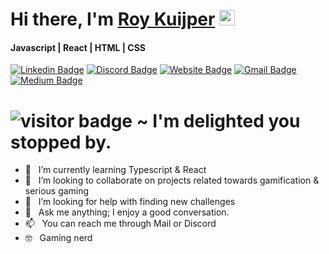 # Hi there, I'm <a href="https://github.com/RooyyDoe" target="_blank">Roy Kuijper</a> <img src="https://media.giphy.com/media/hvRJCLFzcasrR4ia7z/giphy.gif" width="25px">

#### Javascript | React | HTML | CSS


[![Linkedin Badge](https://img.shields.io/badge/-LinkedIn-0e76a8?style=flat-square&logo=Linkedin&logoColor=white)](https://www.linkedin.com/in/roy-kuijper/)
[![Discord Badge](https://img.shields.io/badge/Discord-6D82D1?style=flat-square&logo=discord&logoColor=white)](https://discordapp.com/users/120511132577300480/)
[![Website Badge](https://img.shields.io/badge/-Website-0088cc?style=flat-square&logo=Twitter&logoColor=white)](https://roykuijper.nl)
[![Gmail Badge](https://img.shields.io/badge/mail-CA473A.svg?&style=for-square&logo=Gmail&logoColor=white)](mailto:rdakuijper@gmail.com)
[![Medium Badge](https://img.shields.io/badge/medium-%2312100E.svg?&style=for-square&logo=medium&logoColor=white)](https://medium.com/@rdakuijper)


# ![visitor badge](https://visitor-badge.glitch.me/badge?page_id=RooyyDoe.visitor-badge) ~ I'm delighted you stopped by. 

- 🌱  &nbsp; I’m currently learning Typescript & React
- 👯  &nbsp; I’m looking to collaborate on projects related towards gamification & serious gaming
- 🤔  &nbsp; I’m looking for help with finding new challenges
- 💬  &nbsp; Ask me anything; I enjoy a good conversation.
- 📫  &nbsp; You can reach me through Mail or Discord
- 🤓  &nbsp; Gaming nerd 
